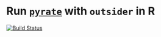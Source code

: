# Run [`pyrate`](https://github.com/dsilvestro/PyRate) with `outsider` in R
[![Build Status](https://travis-ci.org/dombennett/om..pyrate.svg?branch=master)](https://travis-ci.org/dombennett/om..pyrate)
